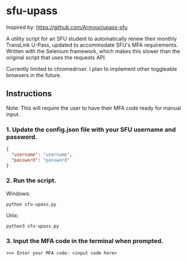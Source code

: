 # sfu-upass
Inspired by: https://github.com/Armour/upass-sfu

A utility script for an SFU student to automatically renew their monthly TransLink U-Pass, updated to accommodate SFU's MFA requirements. Written with the Selenium framework, which makes this slower than the original script that uses the requests API.

Currently limited to chromedriver. I plan to implement other toggleable browsers in the future.

## Instructions
Note: This will require the user to have their MFA code ready for manual input. 
### 1. Update the config.json file with your SFU username and password.
```json
{
  "username": "username",
  "password": "password"
}
```

### 2. Run the script.
Windows:
```shell
python sfu-upass.py
```

Unix:
```shell
python3 sfu-upass.py
```

### 3. Input the MFA code in the terminal when prompted.
```
>>> Enter your MFA code: <input code here>
```
